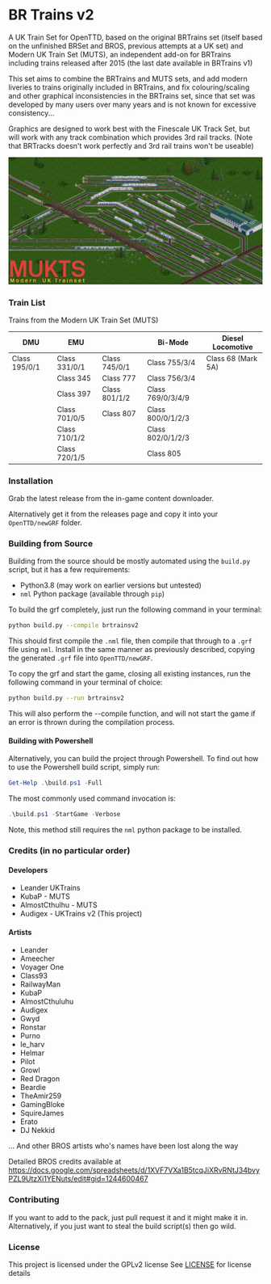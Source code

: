 # BR Trains v2
A UK Train Set for OpenTTD, based on the original BRTrains set (itself based on the unfinished BRSet and BROS, previous attempts at a UK set) and Modern UK Train Set (MUTS), an independent add-on for BRTrains including trains released after 2015 (the last date available in BRTrains v1)

This set aims to combine the BRTrains and MUTS sets, and add modern liveries to trains originally included in BRTrains, and fix colouring/scaling and other graphical inconsistencies in the BRTrains set, since that set was developed by many users over many years and is not known for excessive consistency...

Graphics are designed to work best with the Finescale UK Track Set, but will work with any track combination which provides 3rd rail tracks.
(Note that BRTracks doesn't work perfectly and 3rd rail trains won't be useable)



![Banner](./banner.png)


### Train List

Trains from the Modern UK Train Set (MUTS)

| DMU           | EMU           |               | Bi-Mode           | Diesel Locomotive  |
| ------------- | ------------- | ------------- | ----------------- | ------------------ |
| Class 195/0/1 | Class 331/0/1 | Class 745/0/1 | Class 755/3/4     | Class 68 (Mark 5A) |
|               | Class 345     | Class 777     | Class 756/3/4     |                    |
|               | Class 397     | Class 801/1/2 | Class 769/0/3/4/9 |                    |
|               | Class 701/0/5 | Class 807     | Class 800/0/1/2/3 |                    |
|               | Class 710/1/2 |               | Class 802/0/1/2/3 |                    |
|               | Class 720/1/5 |               | Class 805         |                    |


### Installation
Grab the latest release from the in-game content downloader.

Alternatively get it from the releases page and copy it into your `OpenTTD/newGRF` folder.

### Building from Source
Building from the source should be mostly automated using the `build.py` script, but it has a few requirements:
  - Python3.8 (may work on earlier versions but untested)
  - `nml` Python package (available through `pip`)
  
To build the grf completely, just run the following command in your terminal:
```bash
python build.py --compile brtrainsv2
```
This should first compile the `.nml` file, then compile that through to a `.grf` file using `nml`.  Install in the same manner
as previously described, copying the generated `.grf` file into `OpenTTD/newGRF`.

To copy the grf and start the game, closing all existing instances, run the following command in your terminal of choice:
```bash
python build.py --run brtrainsv2
```
This will also perform the --compile function, and will not start the game if an error is thrown during the compilation process.

#### Building with Powershell
Alternatively, you can build the project through Powershell.
To find out how to use the Powershell build script, simply run:
```powershell
Get-Help .\build.ps1 -Full
```
The most commonly used command invocation is:
```powershell
.\build.ps1 -StartGame -Verbose
```
Note, this method still requires the `nml` python package to be installed.

### Credits (in no particular order)

#### Developers

- Leander UKTrains  
- KubaP - MUTS  
- AlmostCthulhu - MUTS  
- Audigex - UKTrains v2 (This project)  

#### Artists

- Leander  
- Ameecher  
- Voyager One  
- Class93  
- RailwayMan  
- KubaP  
- AlmostCthuluhu  
- Audigex  
- Gwyd  
- Ronstar  
- Purno  
- le_harv  
- Helmar  
- Pilot  
- Growl  
- Red Dragon  
- Beardie  
- TheAmir259  
- GamingBloke  
- SquireJames  
- Erato  
- DJ Nekkid  

... And other BROS artists who's names have been lost along the way

Detailed BROS credits available at https://docs.google.com/spreadsheets/d/1XVF7VXa1B5tcqJiXRvRNtJ34bvyPZL9UtzXi1YENuts/edit#gid=1244600467


### Contributing
If you want to add to the pack, just pull request it and it might make it in.  
Alternatively, if you just want to steal the build script(s) then go wild.

### License
This project is licensed under the GPLv2 license
See [LICENSE](./LICENSE) for license details
